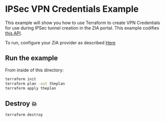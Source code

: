 # IPSec VPN Credentials Example

This example will show you how to use Terraform to create VPN Credentials for use during IPSec tunnel creation in the ZIA portal.
This example codifies [this API](https://help.zscaler.com/zia/api#/Traffic%20Forwarding/addVpnCredential).

To run, configure your ZIA provider as described [Here](https://github.com/willguibr/terraform-provider-zia/blob/master/docs/index.html.markdown)

## Run the example

From inside of this directory:

```bash
terraform init
terraform plan -out theplan
terraform apply theplan
```

## Destroy 💥

```bash
terraform destroy
```
